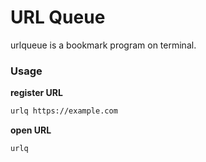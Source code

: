 # URL Queue
urlqueue is a bookmark program on terminal.

### Usage

**register URL**
```bash
urlq https://example.com 
```

**open URL**
```bash
urlq
```
